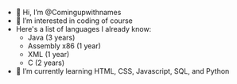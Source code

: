- 👋 Hi, I’m @Comingupwithnames
- 👀 I’m interested in coding of course
- Here's a list of languages I already know:
   - Java          (3 years)
   - Assembly x86  (1 year)
   - XML           (1 year)
   - C             (2 years)
- 🌱 I’m currently learning HTML, CSS, Javascript, SQL, and Python
